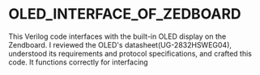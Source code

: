# OLED_INTERFACE_OF_ZEDBOARD

This Verilog code interfaces with the built-in OLED display on the Zendboard. I reviewed the OLED's datasheet(UG-2832HSWEG04), understood its requirements and protocol specifications, and crafted this code. It functions correctly for interfacing
